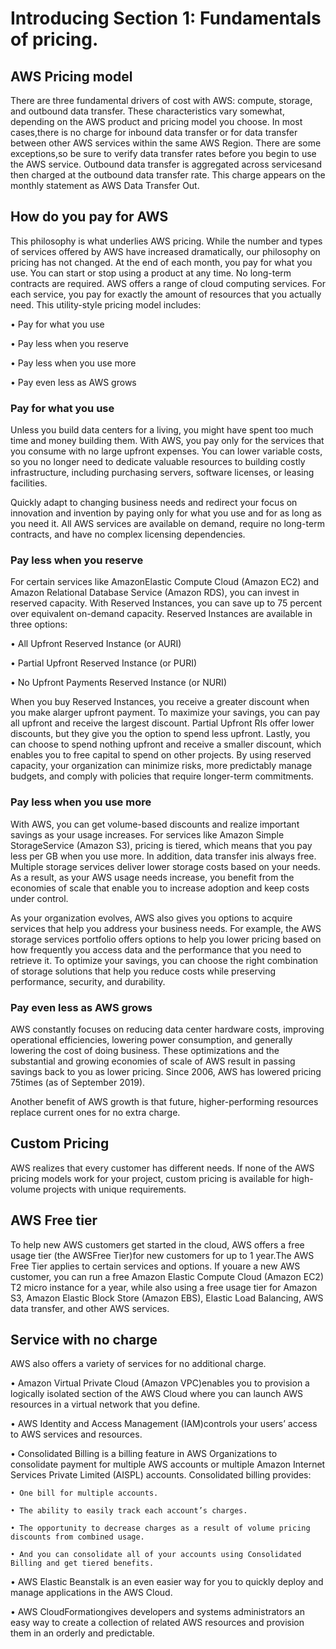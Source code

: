 # Introducing Section 1: Fundamentals of pricing.

## AWS Pricing model

There are three fundamental drivers of cost with AWS: compute, storage, and outbound data transfer. These characteristics vary somewhat, depending on the AWS product and pricing model you choose.
In most cases,there is no charge for inbound data transfer or for data transfer between other AWS services within the same AWS Region. There are some exceptions,so be sure to verify data transfer rates before you begin to use the AWS service.
Outbound data transfer is aggregated across servicesand then charged at the outbound data transfer rate. This charge appears on the monthly statement as AWS Data Transfer Out.

## How do you pay for AWS

This philosophy is what underlies AWS pricing. While the number and types of services offered by AWS have increased dramatically, our philosophy on pricing has not changed. At the end of each month, you pay for what you use. You can start or stop using a product at any time. No long-term contracts are required.
AWS offers a range of cloud computing services. For each service, you pay for exactly the amount of resources that you actually need. This utility-style pricing model includes:

• Pay for what you use

• Pay less when you reserve

• Pay less when you use more

• Pay even less as AWS grows 

### Pay for what you use

Unless you build data centers for a living, you might have spent too much time and money building them. With AWS, you pay only for the services that you consume with no large upfront expenses. You can lower variable costs, so you no longer need to dedicate valuable resources to building costly infrastructure, including purchasing servers, software licenses, or leasing facilities. 

Quickly adapt to changing business needs and redirect your focus on innovation and invention by paying only for what you use and for as long as you need it. All AWS services are available on demand, require no long-term contracts, and have no complex licensing dependencies.

### Pay less when you reserve

For certain services like AmazonElastic Compute Cloud (Amazon EC2) and Amazon Relational Database Service (Amazon RDS), you can invest in reserved capacity. With Reserved Instances, you can save up to 75 percent over equivalent on-demand capacity. Reserved Instances are available in three options:

• All Upfront Reserved Instance (or AURI)

• Partial Upfront Reserved Instance (or PURI)

• No Upfront Payments Reserved Instance (or NURI)

When you buy Reserved Instances, you receive a greater discount when you make alarger upfront payment. To maximize your savings, you can pay all upfront and receive the largest discount. Partial Upfront RIs offer lower discounts, but they give you the option to spend less upfront. Lastly, you can choose to spend nothing upfront and receive a smaller discount, which enables you to free capital to spend on other projects. By using reserved capacity, your organization can minimize risks, more predictably manage budgets, and comply with policies that require longer-term commitments.

### Pay less when you use more

With AWS, you can get volume-based discounts and realize important savings as your usage increases. For services like Amazon Simple StorageService (Amazon S3), pricing is tiered, which means that you pay less per GB when you use more. In addition, data transfer inis always free. Multiple storage services deliver lower storage costs based on your needs. As a result, as your AWS usage needs increase, you benefit from the economies of scale that enable you to increase adoption and keep costs under control.

As your organization evolves, AWS also gives you options to acquire services that help you address your business needs. For example, the AWS storage services portfolio offers options to help you lower pricing based on how frequently you access data and the performance that you need to retrieve it. To optimize your savings, you can choose the right combination of storage solutions that help you reduce costs while preserving performance, security, and durability.

### Pay even less as AWS grows 

AWS constantly focuses on reducing data center hardware costs, improving operational efficiencies, lowering power consumption, and generally lowering the cost of doing business. These optimizations and the substantial and growing economies of scale of AWS result in passing savings back to you as lower pricing. Since 2006, AWS has lowered pricing 75times (as of September 2019).

Another benefit of AWS growth is that future, higher-performing resources replace current ones for no extra charge.


## Custom Pricing

AWS realizes that every customer has different needs. If none of the AWS pricing models work for your project, custom pricing is available for high-volume projects with unique requirements.

## AWS Free tier

To help new AWS customers get started in the cloud, AWS offers a free usage tier (the AWSFree Tier)for new customers for up to 1 year.The AWS Free Tier applies to certain services and options. If youare a new AWS customer, you can run a free Amazon Elastic Compute Cloud (Amazon EC2) T2 micro instance for a year, while also using a free usage tier for Amazon S3, Amazon Elastic Block Store (Amazon EBS), Elastic Load Balancing, AWS data transfer, and other AWS services.

## Service with no charge

AWS also offers a variety of services for no additional charge.

• Amazon Virtual Private Cloud (Amazon VPC)enables you to provision a logically isolated section of the AWS Cloud where you can launch AWS resources in a virtual network that you define.

• AWS Identity and Access Management (IAM)controls your users’ access to AWS services and resources.

• Consolidated Billing is a billing feature in AWS Organizations to consolidate payment for multiple AWS accounts or multiple Amazon Internet Services Private Limited (AISPL) accounts. Consolidated billing provides:

    • One bill for multiple accounts.
    
    • The ability to easily track each account’s charges.
    
    • The opportunity to decrease charges as a result of volume pricing discounts from combined usage.
    
    • And you can consolidate all of your accounts using Consolidated Billing and get tiered benefits.
    
• AWS Elastic Beanstalk is an even easier way for you to quickly deploy and manage applications in the AWS Cloud.

• AWS CloudFormationgives developers and systems administrators an easy way to create a collection of related AWS resources and provision them in an orderly and predictable.
